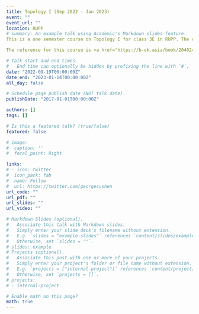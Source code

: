 ```yaml
---
title: Topology I (Sep 2022 - Jan 2023)
event: ""
event_url: ""
location: RUPP
# summary: An example talk using Academic's Markdown slides feature.
This is a one semester course on Topology I for class 3E in RUPP. The course will cover some fundamental and important concepts in general topology (or point-set topology) such as The Line and the Plan, Metric Spaces, Topological Spaces, Connectedness, Compactness, Product and Quotient Spaces, Separation Properties and Metrization and The Fundamental Group.

The reference for this course is <a href="https://b-ok.asia/book/2040242/a9e836" target="_blank"> Pinciple of Topology</a> by Fred H. Croom.

# Talk start and end times.
#   End time can optionally be hidden by prefixing the line with `#`.
date: "2022-09-19T00:00:00Z"
date_end: "2023-01-14T00:00:00Z"
all_day: false

# Schedule page publish date (NOT talk date).
publishDate: "2017-01-01T00:00:00Z"

authors: []
tags: []

# Is this a featured talk? (true/false)
featured: false

# image:
#  caption: ''
#  focal_point: Right

links:
# - icon: twitter
#  icon_pack: fab
#  name: Follow
#  url: https://twitter.com/georgecushen
url_code: ""
url_pdf: ""
url_slides: ""
url_video: ""

# Markdown Slides (optional).
#   Associate this talk with Markdown slides.
#   Simply enter your slide deck's filename without extension.
#   E.g. `slides = "example-slides"` references `content/slides/example-slides.md`.
#   Otherwise, set `slides = ""`.
# slides: example
# Projects (optional).
#   Associate this post with one or more of your projects.
#   Simply enter your project's folder or file name without extension.
#   E.g. `projects = ["internal-project"]` references `content/project/deep-learning/index.md`.
#   Otherwise, set `projects = []`.
# projects:
# - internal-project

# Enable math on this page?
math: true
---
```


